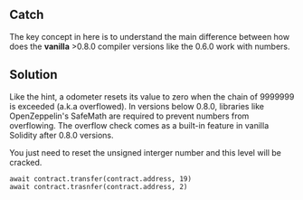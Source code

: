 ## Catch
The key concept in here is to understand the main difference between how does the **vanilla** >0.8.0 compiler versions like the 0.6.0 work with numbers.

## Solution
Like the hint, a odometer resets its value to zero when the chain of 9999999 is exceeded (a.k.a overflowed). In versions below 0.8.0, libraries like OpenZeppelin's SafeMath are required to prevent numbers from overflowing. The overflow check comes as a built-in feature in vanilla Solidity after 0.8.0 versions.

You just need to reset the unsigned interger number and this level will be cracked.

    await contract.transfer(contract.address, 19)
    await contract.trasnfer(contract.address, 2)
